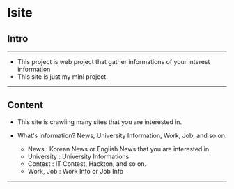 # Isite

## Intro
------
- This project is web project that gather informations of your interest information
- This site is just my mini project.

------

## Content
+ This site is crawling many sites that you are interested in.

+ What's information? News, University Information, Work, Job, and so on.
  + News : Korean News or English News that you are interested in.
  + University : University Informations 
  + Contest : IT Contest, Hackton, and so on.
  + Work, Job : Work Info or Job Info

------

